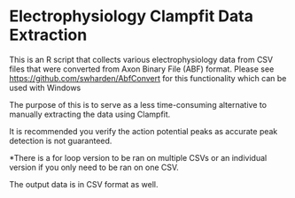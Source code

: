 # Electrophysiology Clampfit Data Extraction

This is an R script that collects various electrophysiology data from CSV files that were converted from Axon Binary File (ABF) format. 
Please see https://github.com/swharden/AbfConvert for this functionality which can be used with Windows

The purpose of this is to serve as a less time-consuming alternative to manually extracting the data using Clampfit.

It is recommended you verify the action potential peaks as accurate peak detection is not guaranteed.

*There is a for loop version to be ran on multiple CSVs or an individual version if you only need to be ran on one CSV.

The output data is in CSV format as well.
